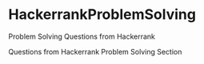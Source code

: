 # HackerrankProblemSolving
Problem Solving Questions from Hackerrank

Questions from Hackerrank Problem Solving Section
